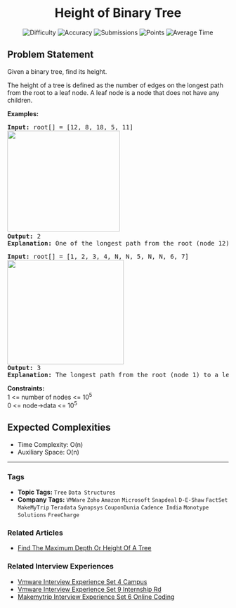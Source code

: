 <h1 align="center">Height of Binary Tree</h1>

<p align="center">
  <img alt="Difficulty" title="Difficulty" src="https://custom-icon-badges.demolab.com/badge/Difficulty: Easy-1F222E?style=for-the-badge&logoColor=white&logo=fire"/>
  <img alt="Accuracy" title="Accuracy" src="https://custom-icon-badges.demolab.com/badge/Accuracy: 78.58%25-1F222E?style=for-the-badge&logoColor=white&logo=target"/>
  <img alt="Submissions" title="Submissions" src="https://custom-icon-badges.demolab.com/badge/Submissions: 332K+-1F222E?style=for-the-badge&logoColor=white&logo=repo"/>
  <img alt="Points" title="Points" src="https://custom-icon-badges.demolab.com/badge/Points: 2-1F222E?style=for-the-badge&logoColor=white&logo=award"/>
  <img alt="Average Time" title="Average Time" src="https://custom-icon-badges.demolab.com/badge/Average%20Time: 15m-1F222E?style=for-the-badge&logoColor=white&logo=clock"/>
</p>

## Problem Statement

Given a binary tree, find its height. 


The height of a tree is defined as the number of edges on the longest path from the root to a leaf node. A leaf node is a node that does not have any children.


<b>Examples:</b>

<pre><b>Input: </b>root[] = [12, 8, 18, 5, 11] <br><img src="https://media.geeksforgeeks.org/img-practice/prod/addEditProblem/700164/Web/Other/blobid0_1732510207.png" alt="" title="" width="256" height="229"/> <br><b>Output:</b> 2<br><b>Explanation: </b>One of the longest path from the root (node 12) goes through node 8 to node 5, which has 2 edges.</pre>

<pre><b>Input: </b>root[] = [1, 2, 3, 4, N, N, 5, N, N, 6, 7]  <br><img src="https://media.geeksforgeeks.org/img-practice/prod/addEditProblem/700164/Web/Other/blobid1_1732510283.png" alt="" title="" width="265" height="237"/><br><b>Output:</b> 3<br><b>Explanation: </b>The longest path from the root (node 1) to a leaf node 6 with 3 edge.</pre>

<b>Constraints:</b><br>1 <= number of nodes <= 10<sup>5</sup><br>0 <= node->data <= 10<sup>5</sup>

## Expected Complexities
- Time Complexity: O(n)
- Auxiliary Space: O(n)

<hr>

### Tags
- **Topic Tags:** `Tree` `Data Structures`
- **Company Tags:** `VMWare` `Zoho` `Amazon` `Microsoft` `Snapdeal` `D-E-Shaw` `FactSet` `MakeMyTrip` `Teradata` `Synopsys` `CouponDunia` `Cadence India` `Monotype Solutions` `FreeCharge`

### Related Articles
- [Find The Maximum Depth Or Height Of A Tree](https://www.geeksforgeeks.org/find-the-maximum-depth-or-height-of-a-tree/)

### Related Interview Experiences
- [Vmware Interview Experience Set 4 Campus](https://www.geeksforgeeks.org/vmware-interview-experience-set-4-campus/)
- [Vmware Interview Experience Set 9 Internship Rd](https://www.geeksforgeeks.org/vmware-interview-experience-set-9-internship-rd/)
- [Makemytrip Interview Experience Set 6 Online Coding](https://www.geeksforgeeks.org/makemytrip-interview-experience-set-6-online-coding/)
